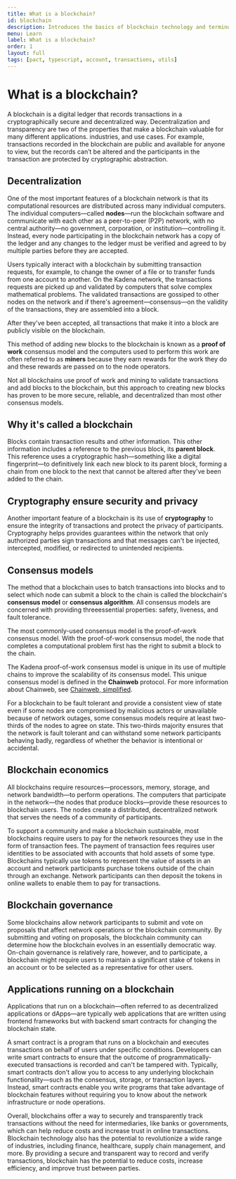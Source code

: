```yaml
---
title: What is a blockchain?
id: blockchain
description: Introduces the basics of blockchain technology and terminology.
menu: Learn
label: What is a blockchain?
order: 1
layout: full
tags: [pact, typescript, account, transactions, utils]
---
```


# What is a blockchain?

A blockchain is a digital ledger that records transactions in a cryptographically secure and decentralized way. 
Decentralization and transparency are two of the properties that make a blockchain valuable for many different applications. industries, and use cases. 
For example, transactions recorded in the blockchain are public and available for anyone to view, but the records can’t be altered and the participants in the transaction are protected by cryptographic abstraction. 

## Decentralization

One of the most important features of a blockchain network is that its computational resources are distributed across many individual computers.
The individual computers—called **nodes**—run the blockchain software and communicate with each other as a peer-to-peer (P2P) network, with no central authority—no government, corporation, or institution—controlling it. 
Instead, every node participating in the blockchain network has a copy of the ledger and any changes to the ledger must be verified and agreed to by multiple parties before they are accepted.

Users typically interact with a blockchain by submitting transaction requests, for example, to change the owner of a file or to transfer funds from one account to another. 
On the Kadena network, the transactions requests are picked up and validated by computers that solve complex mathematical problems. The validated transactions are gossiped to other nodes on the network and if there's agreement—consensus—on the validity of the transactions, they are assembled into a block. 

After they've been accepted, all transactions that make it into a block are publicly visible on the blockchain.

This method of adding new blocks to the blockchain is known as a **proof of work** consensus model and the computers used to perform this work are often referred to as **miners** because they earn rewards for the work they do and these rewards are passed on to the node operators.

Not all blockchains use proof of work and mining to validate transactions and add blocks to the blockchain, but this approach to creating new blocks has proven to be more secure, reliable, and decentralized than most other consensus models.

## Why it's called a blockchain

Blocks contain transaction results and other information. 
This other information includes a reference to the previous block, its **parent block**.
This reference uses a cryptographic hash—something like a digital fingerprint—to definitively link each new block to its parent block, forming a chain from one block to the next that cannot be altered after they've been added to the chain.

## Cryptography ensure security and privacy

Another important feature of a blockchain is its use of **cryptography** to ensure the integrity of transactions and protect the privacy of participants. 
Cryptography helps provides guarantees within the network that only authorized parties sign transactions and that messages can't be injected, intercepted, modified, or redirected to unintended recipients.

## Consensus models

The method that a blockchain uses to batch transactions into blocks and to select which node can submit a block to the chain is called the blockchain's **consensus model** or **consensus algorithm**. 
All consensus models are concerned with providing threeessential properties: safety, liveness, and fault tolerance.

The most commonly-used consensus model is the proof-of-work consensus model. 
With the proof-of-work consensus model, the node that completes a computational problem first has the right to submit a block to the chain.

The Kadena proof-of-work consensus model is unique in its use of multiple chains to improve the scalability of its consensus model.
This unique consensus model is defined in the **Chainweb** protocol.
For more information about Chainweb, see [Chainweb, simplified](/learn/chainweb-simplified).

For a blockchain to be fault tolerant and provide a consistent view of state even if some nodes are compromised by malicious actors or unavailable because of network outages, some consensus models require at least two-thirds of the nodes to agree on state. 
This two-thirds majority ensures that the network is fault tolerant and can withstand some network participants behaving badly, regardless of whether the behavior is intentional or accidental.

## Blockchain economics

All blockchains require resources—processors, memory, storage, and network bandwidth—to perform operations. 
The computers that participate in the network—the nodes that produce blocks—provide these resources to blockchain users. 
The nodes create a distributed, decentralized network that serves the needs of a community of participants.

To support a community and make a blockchain sustainable, most blockchains require users to pay for the network resources they use in the form of transaction fees. 
The payment of transaction fees requires user identities to be associated with accounts that hold assets of some type. 
Blockchains typically use tokens to represent the value of assets in an account and network participants purchase tokens outside of the chain through an exchange. 
Network participants can then deposit the tokens in online wallets to enable them to pay for transactions.

## Blockchain governance

Some blockchains allow network participants to submit and vote on proposals that affect network operations or the blockchain community. 
By submitting and voting on proposals, the blockchain community can determine how the blockchain evolves in an essentially democratic way. 
On-chain governance is relatively rare, however, and to participate, a blockchain might require users to maintain a significant stake of tokens in an account or to be selected as a representative for other users.

## Applications running on a blockchain

Applications that run on a blockchain—often referred to as decentralized applications or dApps—are typically web applications that are written using frontend frameworks but with backend smart contracts for changing the blockchain state.

A smart contract is a program that runs on a blockchain and executes transactions on behalf of users under specific conditions. 
Developers can write smart contracts to ensure that the outcome of programmatically-executed transactions is recorded and can't be tampered with. 
Typically, smart contracts don't allow you to access to any underlying blockchain functionality—such as the consensus, storage, or transaction layers.
Instead, smart contracts enable you write programs that take advantage of blockchain features without requiring you to know about the network infrastructure or node operations.

Overall, blockchains offer a way to securely and transparently track transactions without the need for intermediaries, like banks or governments, which can help reduce costs and increase trust in online transactions. Blockchain technology also has the potential to revolutionize a wide range of industries, including finance, healthcare, supply chain management, and more. By providing a secure and transparent way to record and verify transactions, blockchain has the potential to reduce costs, increase efficiency, and improve trust between parties.
